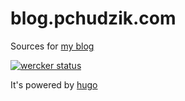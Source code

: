 # blog.pchudzik.com
Sources for [my blog](http://blog.pchudzik.com)

[![wercker status](https://app.wercker.com/status/c058466015d107b283c92f90f5a0118c/m/master "wercker status")](https://app.wercker.com/project/byKey/c058466015d107b283c92f90f5a0118c)

It's powered by [hugo](http://gohugo.io)
